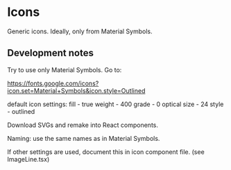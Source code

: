 # Icons

Generic icons. Ideally, only from Material Symbols.

## Development notes

Try to use only Material Symbols. Go to:

https://fonts.google.com/icons?icon.set=Material+Symbols&icon.style=Outlined

default icon settings:
fill - true
weight - 400
grade - 0
optical size - 24
style - outlined

Download SVGs and remake into React components.

Naming: use the same names as in Material Symbols.

If other settings are used, document this in icon component file. (see ImageLine.tsx)
